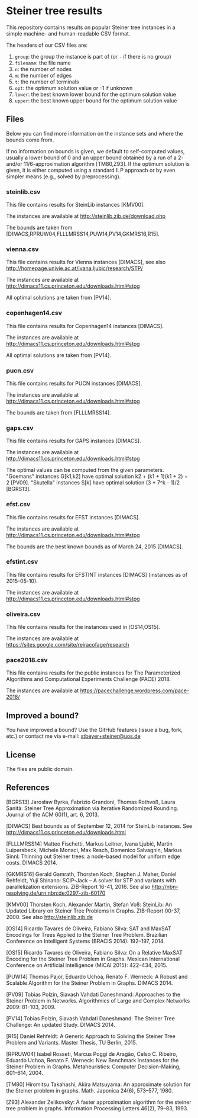 # Steiner tree results

This repository contains results on popular Steiner tree instances
in a simple machine- and human-readable CSV format.

The headers of our CSV files are:

 1. `group`: the group the instance is part of (or `-` if there is no group)
 2. `filename`: the file name
 3. `n`: the number of nodes
 4. `m`: the number of edges
 5. `t`: the number of terminals
 6. `opt`: the optimum solution value or -1 if unknown
 7. `lower`: the best known lower bound for the optimum solution value
 8. `upper`: the best known upper bound for the optimum solution value

## Files

Below you can find more information on the instance sets and
where the bounds come from.

If no information on bounds is given, we default to self-computed values,
usually a lower bound of 0 and an upper bound obtained by a run of a 2-
and/or 11/6-approximation algorithm [TM80,Z93]. If the optimum solution
is given, it is either computed using a standard ILP approach or by
even simpler means (e.g., solved by preprocessing).

### steinlib.csv

This file contains results for SteinLib instances [KMV00].

The instances are available at http://steinlib.zib.de/download.php

The bounds are taken from
[DIMACS,RPRUW04,FLLLMRSS14,PUW14,PV14,GKMRS16,R15].

### vienna.csv

This file contains results for Vienna instances [DIMACS],
see also http://homepage.univie.ac.at/ivana.ljubic/research/STP/

The instances are available at http://dimacs11.cs.princeton.edu/downloads.html#stpg

All optimal solutions are taken from [PV14].

### copenhagen14.csv

This file contains results for Copenhagen14 instances [DIMACS].

The instances are available at http://dimacs11.cs.princeton.edu/downloads.html#stpg

All optimal solutions are taken from [PV14].

### pucn.csv

This file contains results for PUCN instances [DIMACS].

The instances are available at http://dimacs11.cs.princeton.edu/downloads.html#stpg

The bounds are taken from [FLLLMRSS14].

### gaps.csv

This file contains results for GAPS instances [DIMACS].

The instances are available at http://dimacs11.cs.princeton.edu/downloads.html#stpg

The optimal values can be computed from the given parameters.
"Goemans" instances G[k1,k2] have optimal solution
k2 + (k1 + 1)(k1 + 2) + 2 [PV09].
"Skutella" instances S[k] have optimal solution
(3 * 7^k - 1)/2 [BGRS13].

### efst.csv

This file contains results for EFST instances [DIMACS].

The instances are available at http://dimacs11.cs.princeton.edu/downloads.html#stpg

The bounds are the best known bounds as of March 24, 2015 [DIMACS].

### efstint.csv

This file contains results for EFSTINT instances [DIMACS]
(instances as of 2015-05-10).

The instances are available at http://dimacs11.cs.princeton.edu/downloads.html#stpg

### oliveira.csv

This file contains results for the instances used in [OS14,OS15].

The instances are available at https://sites.google.com/site/reiracofage/research

### pace2018.csv

This file contains results for the public instances for
The Parameterized Algorithms and Computational Experiments Challenge (PACE) 2018.

The instances are available at https://pacechallenge.wordpress.com/pace-2018/

## Improved a bound?

You have improved a bound?
Use the GitHub features (issue a bug, fork, etc.)
or contact me via e-mail: stbeyer+steiner@uos.de

## License

The files are public domain.

## References

[BGRS13]
Jarosław Byrka, Fabrizio Grandoni, Thomas Rothvoß, Laura Sanità:
Steiner Tree Approximation via Iterative Randomized Rounding.
Journal of the ACM 60(1), art. 6, 2013.

[DIMACS]
Best bounds as of September 12, 2014 for SteinLib instances.
See http://dimacs11.cs.princeton.edu/downloads.html

[FLLLMRSS14]
Matteo Fischetti, Markus Leitner, Ivana Ljubić, Martin Luipersbeck,
Michele Monaci, Max Resch, Domenico Salvagnin, Markus Sinnl:
Thinning out Steiner trees: a node-based model for uniform edge costs.
DIMACS 2014.

[GKMRS16]
Gerald Gamrath, Thorsten Koch, Stephen J. Maher, Daniel Rehfeldt, Yuji Shinano:
SCIP-Jack – A solver for STP and variants with parallelization extensions.
ZIB-Report 16-41, 2016. See also http://nbn-resolving.de/urn:nbn:de:0297-zib-60170

[KMV00]
Thorsten Koch, Alexander Martin, Stefan Voß:
SteinLib: An Updated Library on Steiner Tree Problems in Graphs.
ZIB-Report 00-37, 2000. See also http://steinlib.zib.de

[OS14]
Ricardo Tavares de Oliveira, Fabiano Silva:
SAT and MaxSAT Encodings for Trees Applied to the Steiner Tree Problem.
Brazilian Conference on Intelligent Systems (BRACIS 2014): 192–197, 2014.

[OS15]
Ricardo Tavares de Oliveira, Fabiano Silva:
On a Relative MaxSAT Encoding for the Steiner Tree Problem in Graphs.
Mexican International Conference on Artificial Intelligence (MICAI 2015):
422–434, 2015.

[PUW14]
Thomas Pajor, Eduardo Uchoa, Renato F. Werneck:
A Robust and Scalable Algorithm for the Steiner Problem in Graphs.
DIMACS 2014.

[PV09]
Tobias Polzin, Siavash Vahdati Daneshmand:
Approaches to the Steiner Problem in Networks.
Algorithmics of Large and Complex Networks 2009: 81–103, 2009.

[PV14]
Tobias Polzin, Siavash Vahdati Daneshmand:
The Steiner Tree Challenge: An updated Study.
DIMACS 2014.

[R15]
Daniel Rehfeldt:
A Generic Approach to Solving the Steiner Tree Problem and Variants.
Master Thesis, TU Berlin, 2015.

[RPRUW04]
Isabel Rosseti, Marcus Poggi de Aragão, Celso C. Ribeiro,
Eduardo Uchoa, Renato F. Werneck:
New Benchmark Instances for the Steiner Problem in Graphs.
Metaheuristics: Computer Decision-Making, 601–614, 2004.

[TM80]
Hiromitsu Takahashi, Akira Matsuyama:
An approximate solution for the Steiner problem in graphs.
Math. Japonica 24(6), 573–577, 1980.

[Z93]
Alexander Zelikovsky:
A faster approximation algorithm for the steiner tree problem in graphs.
Information Processing Letters 46(2), 79–83, 1993.
